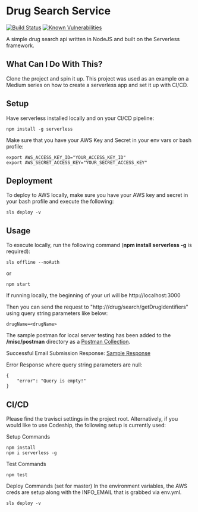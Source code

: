 # Drug Search Service
[![Build Status](https://travis-ci.org/EdyVision/drug-search-service.png)](https://travis-ci.org/EdyVision/drug-search-service)
[![Known Vulnerabilities](https://snyk.io/test/github/EdyVision/drug-search-service/badge.svg)](https://snyk.io/test/github/EdyVision/drug-search-service)

A simple drug search api written in NodeJS and built on the Serverless framework.

## What Can I Do With This?
Clone the project and spin it up. This project was used as an example on a Medium series on how to create a serverless app and set it up with CI/CD.

## Setup
Have serverless installed locally and on your CI/CD pipeline:

```
npm install -g serverless
```

Make sure that you have your AWS Key and Secret in your env vars or bash profile:

```
export AWS_ACCESS_KEY_ID="YOUR_ACCESS_KEY_ID"
export AWS_SECRET_ACCESS_KEY="YOUR_SECRET_ACCESS_KEY"
```


## Deployment
To deploy to AWS locally, make sure you have your AWS key and secret in your bash profile and execute the following:

```
sls deploy -v
```

## Usage

To execute locally, run the following command (<strong>npm install serverless -g</strong> is required):

```
sls offline --noAuth
```

or

```
npm start
```

If running locally, the beginning of your url will be http://localhost:3000

Then you can send the request to "http://<url>/drug/search/getDrugIdentifiers" using query string parameters like below:

```
drugName=<drugName>
```

The sample postman for local server testing has been added to the <strong>/misc/postman</strong> directory as a <a href="https://github.com/EdyVision/drug-search-service/blob/master/misc/postman/Drug%20Search%20Service.postman_collection.json">Postman Collection</a>.

Successful Email Submission Response: <a href="https://github.com/EdyVision/drug-search-service/blob/master/misc/postman/sampleResponse_lipitor.json">Sample Response</a>

Error Response where query string parameters are null:

```
{
    "error": "Query is empty!"
}
```

## CI/CD

Please find the travisci settings in the project root. Alternatively, if you would like to use Codeship, the following setup is currently used:

Setup Commands

```
npm install
npm i serverless -g
```

Test Commands

```
npm test
```

Deploy Commands (set for master)
In the environment variables, the AWS creds are setup along with the INFO_EMAIL that is grabbed via env.yml.

```
sls deploy -v
```